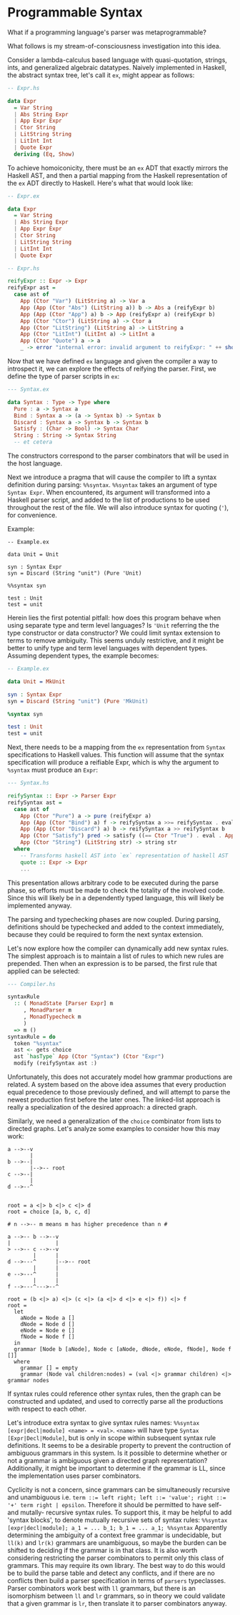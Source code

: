 # Programmable Syntax

What if a programming language's parser was metaprogrammable?

What follows is my stream-of-consciousness investigation into this idea.

Consider a lambda-calculus based language with quasi-quotation, strings, ints, and generalized algebraic
datatypes. Naively implemented in Haskell, the abstract syntax tree, let's call it `ex`, might appear as
follows:

```haskell
-- Expr.hs

data Expr
  = Var String
  | Abs String Expr
  | App Expr Expr
  | Ctor String
  | LitString String
  | LitInt Int
  | Quote Expr
  deriving (Eq, Show)
```

To achieve homoiconicity, there must be an `ex` ADT that exactly mirrors the Haskell AST, and then
a partial mapping from the Haskell representation of the `ex` ADT directly to Haskell. Here's what
that would look like:

```haskell
-- Expr.ex

data Expr
  = Var String
  | Abs String Expr
  | App Expr Expr
  | Ctor String
  | LitString String
  | LitInt Int
  | Quote Expr
```

```haskell
-- Expr.hs

reifyExpr :: Expr -> Expr
reifyExpr ast =
  case ast of
    App (Ctor "Var") (LitString a) -> Var a
    App (App (Ctor "Abs") (LitString a)) b -> Abs a (reifyExpr b)
    App (App (Ctor "App") a) b -> App (reifyExpr a) (reifyExpr b)
    App (Ctor "Ctor") (LitString a) -> Ctor a
    App (Ctor "LitString") (LitString a) -> LitString a
    App (Ctor "LitInt") (LitInt a) -> LitInt a
    App (Ctor "Quote") a -> a
    _ -> error "internal error: invalid argument to reifyExpr: " ++ show ast
```

Now that we have defined `ex` language and given the compiler a way to introspect it,
we can explore the effects of reifying the parser. First, we define the type of parser
scripts in `ex`:

```haskell
--- Syntax.ex

data Syntax : Type -> Type where
  Pure : a -> Syntax a
  Bind : Syntax a -> (a -> Syntax b) -> Syntax b
  Discard : Syntax a -> Syntax b -> Syntax b
  Satisfy : (Char -> Bool) -> Syntax Char
  String : String -> Syntax String
  -- et cetera
```

The constructors correspond to the parser combinators that will be used in the host language.

Next we introduce a pragma that will cause the compiler to lift a syntax definition during
parsing: `%%syntax`. `%%syntax` takes an argument of type `Syntax Expr`. When encountered, its
argument will transformed into a Haskell parser script, and added to the list of productions
to be used throughout the rest of the file. We will also introduce syntax for quoting (`'`), for
convenience.

Example:
```
-- Example.ex

data Unit = Unit

syn : Syntax Expr
syn = Discard (String "unit") (Pure 'Unit)

%%syntax syn

test : Unit
test = unit
```

Herein lies the first potential pitfall: how does this program behave when using separate type
and term level languages? Is `'Unit` referring the the type constructor or data constructor?
We could limit syntax extension to terms to remove ambiguity. This seems unduly restrictive,
and it might be better to unify type and term level languages with dependent types. Assuming
dependent types, the example becomes:

```idris
-- Example.ex

data Unit = MkUnit

syn : Syntax Expr
syn = Discard (String "unit") (Pure 'MkUnit)

%syntax syn

test : Unit
test = unit
```

Next, there needs to be a mapping from the `ex` representation from `Syntax` specifications to
Haskell values. This function will assume that the syntax specification will produce a reifiable Expr,
which is why the argument to `%syntax` must produce an `Expr`:

```haskell
--- Syntax.hs

reifySyntax :: Expr -> Parser Expr
reifySyntax ast =
  case ast of
    App (Ctor "Pure") a -> pure (reifyExpr a)
    App (App (Ctor "Bind") a) f -> reifySyntax a >>= reifySyntax . eval . App f . quote
    App (App (Ctor "Discard") a) b -> reifySyntax a >> reifySyntax b
    App (Ctor "Satisfy") pred -> satisfy ((== Ctor "True") . eval . App pred . LitChar)
    App (Ctor "String") (LitString str) -> string str
  where
    -- Transforms haskell AST into `ex` representation of haskell AST
    quote :: Expr -> Expr
    ...
```

This presentation allows arbitrary code to be executed during the parse phase, so efforts must
be made to check the totality of the involved code. Since this will likely be in a dependently
typed language, this will likely be implemented anyway.

The parsing and typechecking phases are now coupled. During parsing, definitions should be typechecked
and added to the context immediately, because they could be required to form the next syntax extension.

Let's now explore how the compiler can dynamically add new syntax rules. The simplest approach is to
maintain a list of rules to which new rules are prepended. Then when an expression is to be parsed,
the first rule that applied can be selected:

```haskell
--- Compiler.hs

syntaxRule
  :: ( MonadState [Parser Expr] m
     , MonadParser m
     , MonadTypecheck m
     )
  => m ()
syntaxRule = do
  token "%syntax"
  ast <- gets choice
  ast `hasType` App (Ctor "Syntax") (Ctor "Expr")
  modify (reifySyntax ast :)
```

Unfortunately, this does not accurately model how grammar productions are related. A system based on
the above idea assumes that every production equal precedence to those previously defined, and will
attempt to parse the newest production first before the later ones. The linked-list approach is really
a specialization of the desired approach: a directed graph.

Similarly, we need a generalization of the `choice` combinator from lists to directed graphs. Let's analyze
some examples to consider how this may work:

```
a -->--v
       |
b -->--|
       |-->-- root
c -->--|
       |
d -->--^


root = a <|> b <|> c <|> d
root = choice [a, b, c, d]
```

```
# n -->-- m means m has higher precedence than n #

a -->-- b -->--v
|              |
> -->-- c -->--v
        |      |
d -->---^      |-->-- root
        |      |
e -->---^      |
        |      |
f -->---^--->--^

root = (b <|> a) <|> (c <|> (a <|> d <|> e <|> f)) <|> f 
root =
  let
    aNode = Node a []
    dNode = Node d []
    eNode = Node e []
    fNode = Node f []
  in 
  grammar [Node b [aNode], Node c [aNode, dNode, eNode, fNode], Node f []]
  where
    grammar [] = empty
    grammar (Node val children:nodes) = (val <|> grammar children) <|> grammar nodes
```

If syntax rules could reference other syntax rules, then the graph can be constructed and
updated, and used to correctly parse all the productions with respect to each other.

Let's introduce extra syntax to give syntax rules names: `%%syntax [expr|decl|module] <name> = <val>`.
`<name>` will have type `Syntax [Expr|Decl|Module]`, but is only in scope within subsequent syntax
rule definitions. It seems to be a desirable property to prevent the contruction of ambiguous grammars
in this system. Is it possible to determine whether or not a grammar is ambiguous given a directed graph
representation? Additionally, it might be important to determine if the grammar is LL, since the implementation
uses parser combinators.

Cyclicity is not a concern, since grammars can be simultaneously recursive and unambiguous i.e.
`term ::= left right; left ::= 'value'; right ::= '+' term right | epsilon`. Therefore it should be permitted
to have self- and mutally- recursive syntax rules. To support this, it may be helpful to add 'syntax blocks', to
denote mutually recursive sets of syntax rules:
`%%syntax [expr|decl|module]; a_1 = ... b_1; b_1 = ... a_1; %%syntax`
Apparently determining
the ambiguity of a context free grammar is undecidable, but `ll(k)` and `lr(k)` grammars are unambiguous,
so maybe the burden can be shifted to deciding if the grammar is in that class. It is also worth considering
restricting the parser combinators to permit only this class of grammars. This may require its own library. The
best way to do this would be to build the parse table and detect any conflicts, and if there are no conflicts
then build a parser specification in terms of `parsers` typeclasses. Parser combinators work best with `ll`
grammars, but there is an isomorphism between `ll` and `lr` grammars, so in theory we could validate that
a given grammar is `lr`, then translate it to parser combinators anyway.
